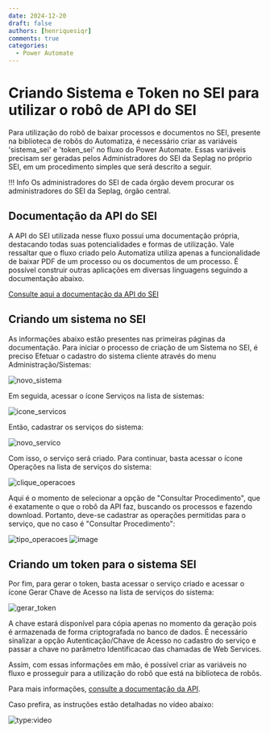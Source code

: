 ```yaml
---
date: 2024-12-20
draft: false
authors: [henriquesiqr]
comments: true
categories:
  - Power Automate
---
```


# Criando Sistema e Token no SEI para utilizar o robô de API do SEI

Para utilização do robô de baixar processos e documentos no SEI, presente na biblioteca de robôs do Automatiza, é necessário criar as variáveis 'sistema_sei' e 'token_sei' no fluxo do Power Automate. Essas variáveis precisam ser geradas pelos Administradores do SEI da Seplag no próprio SEI, em um procedimento simples que será descrito a seguir.

<!-- more -->

!!! Info
    Os administradores do SEI de cada órgão devem procurar os administradores do SEI da Seplag, órgão central.

## Documentação da API do SEI
A API do SEI utilizada nesse fluxo possui uma documentação própria, destacando todas suas potencialidades e formas de utilização. Vale ressaltar que o fluxo criado pelo Automatiza utiliza apenas a funcionalidade de baixar PDF de um processo ou os documentos de um processo. É possível construir outras aplicações em diversas linguagens seguindo a documentação abaixo.

[Consulte aqui a documentação da API do SEI](https://github.com/automatiza-mg/handbook/blob/main/docs/assets/SEI-WebServices-v40.3._240130_172029%201.pdf)


## Criando um sistema no SEI
As informações abaixo estão presentes nas primeiras páginas da documentação. Para iniciar o processo de criação de um Sistema no SEI, é preciso Efetuar o cadastro do sistema cliente através do menu Administração/Sistemas:

![novo_sistema](https://github.com/user-attachments/assets/e4d93e30-2183-4aac-bdce-fd91809428f5)


Em seguida, acessar o ícone Serviços na lista de sistemas:

![icone_servicos](https://github.com/user-attachments/assets/57b03244-c51a-4c86-9ca3-10560ee21e0a)


Então, cadastrar os serviços do sistema:

![novo_servico](https://github.com/user-attachments/assets/63218307-75d9-480c-bd0c-85296b3ae789)


Com isso, o serviço será criado. Para continuar, basta acessar o ícone Operações na lista de serviços do sistema:

![clique_operacoes](https://github.com/user-attachments/assets/b7c4116a-7ab7-429c-8f61-8f857bd9cb99)


Aqui é o momento de selecionar a opção de "Consultar Procedimento", que é exatamente o que o robô da API faz, buscando os processos e fazendo download. Portanto, deve-se cadastrar as operações permitidas para o serviço, que no caso é "Consultar Procedimento":

![tipo_operacoes](https://github.com/user-attachments/assets/a71d0145-f10f-4cf6-9b72-e5aff31bf1a1)
![image](https://github.com/user-attachments/assets/d1602ea2-48ab-4804-84f7-3ca97aaeda51)


## Criando um token para o sistema SEI

Por fim, para gerar o token, basta acessar o serviço criado e acessar o ícone Gerar Chave de Acesso na lista de serviços do sistema:

![gerar_token](https://github.com/user-attachments/assets/31c49bba-1cd5-4800-8eba-c0f78f91b3f4)


A chave estará disponível para cópia apenas no momento da geração pois é armazenada de forma criptografada no banco de dados. É necessário sinalizar a opção Autenticação/Chave de Acesso no cadastro do serviço e passar a chave no parâmetro Identificacao das chamadas de Web Services.

Assim, com essas informações em mão, é possível criar as variáveis no fluxo e prosseguir para a utilização do robô que está na biblioteca de robôs.

Para mais informações, [consulte a documentação da API](https://github.com/automatiza-mg/handbook/blob/main/docs/assets/SEI-WebServices-v40.3._240130_172029%201.pdf).

Caso prefira, as instruções estão detalhadas no vídeo abaixo:

![type:video](https://www.youtube.com/embed/09ceWwO6Xx0)


